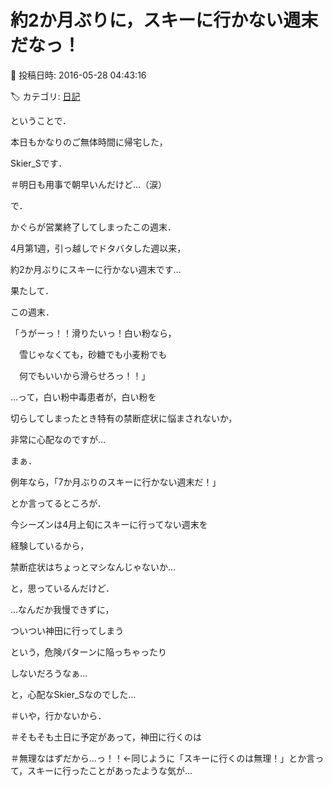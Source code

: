 # 約2か月ぶりに，スキーに行かない週末だなっ！

📅 投稿日時: 2016-05-28 04:43:16

🏷️ カテゴリ: [日記](cc4b5682fb7b8b144980957a978653fb0.md)

ということで．


本日もかなりのご無体時間に帰宅した，


Skier_Sです．


＃明日も用事で朝早いんだけど…（涙）





で．


かぐらが営業終了してしまったこの週末．


4月第1週，引っ越しでドタバタした週以来，


約2か月ぶりにスキーに行かない週末です…





果たして．


この週末．





「うがーっ！！滑りたいっ！白い粉なら，


　雪じゃなくても，砂糖でも小麦粉でも


　何でもいいから滑らせろっ！！」





…って，白い粉中毒患者が，白い粉を


切らしてしまったとき特有の禁断症状に悩まされないか，


非常に心配なのですが…





まぁ．


例年なら，「7か月ぶりのスキーに行かない週末だ！」


とか言ってるところが．


今シーズンは4月上旬にスキーに行ってない週末を


経験しているから，


禁断症状はちょっとマシなんじゃないか…


と，思っているんだけど．





…なんだか我慢できずに，


ついつい神田に行ってしまう


という，危険パターンに陥っちゃったり


しないだろうなぁ…


と，心配なSkier_Sなのでした…





＃いや，行かないから．


＃そもそも土日に予定があって，神田に行くのは


＃無理なはずだから…っ！！←同じように「スキーに行くのは無理！」とか言って，スキーに行ったことがあったような気が…
